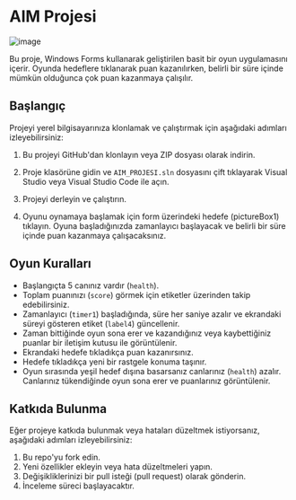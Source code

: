 # AIM Projesi

![image](https://github.com/enbiyagoral/Basic_AIM_Lab/assets/100806254/5cde0373-cc32-4d1d-9217-8a4f5889ed05)

Bu proje, Windows Forms kullanarak geliştirilen basit bir oyun uygulamasını içerir. Oyunda hedeflere tıklanarak puan kazanılırken, belirli bir süre içinde mümkün olduğunca çok puan kazanmaya çalışılır.

## Başlangıç

Projeyi yerel bilgisayarınıza klonlamak ve çalıştırmak için aşağıdaki adımları izleyebilirsiniz:

1. Bu projeyi GitHub'dan klonlayın veya ZIP dosyası olarak indirin.

2. Proje klasörüne gidin ve `AIM_PROJESI.sln` dosyasını çift tıklayarak Visual Studio veya Visual Studio Code ile açın.

3. Projeyi derleyin ve çalıştırın.

4. Oyunu oynamaya başlamak için form üzerindeki hedefe (pictureBox1) tıklayın. Oyuna başladığınızda zamanlayıcı başlayacak ve belirli bir süre içinde puan kazanmaya çalışacaksınız.

## Oyun Kuralları

- Başlangıçta 5 canınız vardır (`health`).
- Toplam puanınızı (`score`) görmek için etiketler üzerinden takip edebilirsiniz.
- Zamanlayıcı (`timer1`) başladığında, süre her saniye azalır ve ekrandaki süreyi gösteren etiket (`label4`) güncellenir.
- Zaman bittiğinde oyun sona erer ve kazandığınız veya kaybettiğiniz puanlar bir iletişim kutusu ile görüntülenir.
- Ekrandaki hedefe tıkladıkça puan kazanırsınız.
- Hedefe tıkladıkça yeni bir rastgele konuma taşınır.
- Oyun sırasında yeşil hedef dışına basarsanız canlarınız (`health`) azalır. Canlarınız tükendiğinde oyun sona erer ve puanlarınız görüntülenir.

## Katkıda Bulunma

Eğer projeye katkıda bulunmak veya hataları düzeltmek istiyorsanız, aşağıdaki adımları izleyebilirsiniz:

1. Bu repo'yu fork edin.
2. Yeni özellikler ekleyin veya hata düzeltmeleri yapın.
3. Değişikliklerinizi bir pull isteği (pull request) olarak gönderin.
4. İnceleme süreci başlayacaktır.
